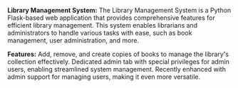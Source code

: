 **Library Management System:**
            The Library Management System is a Python Flask-based web application that provides comprehensive features for efficient library management. This system enables librarians and administrators to handle various tasks with ease, such as book management, user administration, and more.

**Features:**
            Add, remove, and create copies of books to manage the library's collection effectively.
Dedicated admin tab with special privileges for admin users, enabling streamlined system management.
Recently enhanced with admin support for managing users, making it even more versatile.
